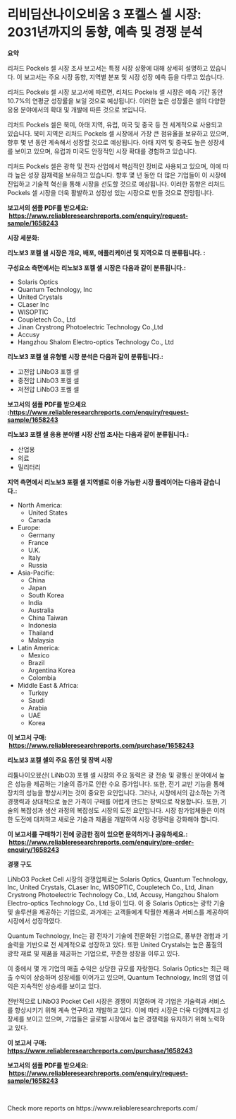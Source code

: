 <p><h1>리비딤산나이오비움 3 포켈스 셀 시장: 2031년까지의 동향, 예측 및 경쟁 분석</h1></p><p><strong>요약</strong></p>
<p><p>리처드 Pockels 셀 시장 조사 보고서는 특정 시장 상황에 대해 상세히 설명하고 있습니다. 이 보고서는 주요 시장 동향, 지역별 분포 및 시장 성장 예측 등을 다루고 있습니다.</p><p>리처드 Pockels 셀 시장 보고서에 따르면, 리처드 Pockels 셀 시장은 예측 기간 동안 10.7%의 연평균 성장률을 보일 것으로 예상됩니다. 이러한 높은 성장률은 셀의 다양한 응용 분야에서의 확대 및 개발에 따른 것으로 보입니다.</p><p>리처드 Pockels 셀은 북미, 아태 지역, 유럽, 미국 및 중국 등 전 세계적으로 사용되고 있습니다. 북미 지역은 리처드 Pockels 셀 시장에서 가장 큰 점유율을 보유하고 있으며, 향후 몇 년 동안 계속해서 성장할 것으로 예상됩니다. 아태 지역 및 중국도 높은 성장세를 보이고 있으며, 유럽과 미국도 안정적인 시장 확대를 경험하고 있습니다.</p><p>리처드 Pockels 셀은 광학 및 전자 산업에서 핵심적인 장비로 사용되고 있으며, 이에 따라 높은 성장 잠재력을 보유하고 있습니다. 향후 몇 년 동안 더 많은 기업들이 이 시장에 진입하고 기술적 혁신을 통해 시장을 선도할 것으로 예상됩니다. 이러한 동향은 리처드 Pockels 셀 시장을 더욱 활발하고 성장성 있는 시장으로 만들 것으로 전망됩니다.</p></p>
<p><strong>보고서의 샘플 PDF를 받으세요: &nbsp;<a href="https://www.reliableresearchreports.com/enquiry/request-sample/1658243">https://www.reliableresearchreports.com/enquiry/request-sample/1658243</a></strong></p>
<p><strong>시장 세분화:</strong></p>
<p><strong> 리노보3 포켈 셀 시장은 개요, 배포, 애플리케이션 및 지역으로 더 분류됩니다. :</strong></p>
<p><strong>구성요소 측면에서는 리노보3 포켈 셀 시장은 다음과 같이 분류됩니다.:</strong></p>
<p><ul><li>Solaris Optics</li><li>Quantum Technology, Inc</li><li>United Crystals</li><li>CLaser Inc</li><li>WISOPTIC</li><li>Coupletech Co., Ltd</li><li>Jinan Crystrong Photoelectric Technology Co.,Ltd</li><li>Accusy</li><li>Hangzhou Shalom Electro-optics Technology Co., Ltd</li></ul></p>
<p><strong> 리노보3 포켈 셀 유형별 시장 분석은 다음과 같이 분류됩니다.:</strong></p>
<p><ul><li>고전압 LiNbO3 포켈 셀</li><li>중전압 LiNbO3 포켈 셀</li><li>저전압 LiNbO3 포켈 셀</li></ul></p>
<p><strong>보고서의 샘플 PDF를 받으세요 :<a href="https://www.reliableresearchreports.com/enquiry/request-sample/1658243">https://www.reliableresearchreports.com/enquiry/request-sample/1658243</a></strong></p>
<p><strong> 리노보3 포켈 셀 응용 분야별 시장 산업 조사는 다음과 같이 분류됩니다.:</strong></p>
<p><ul><li>산업용</li><li>의료</li><li>밀리터리</li></ul></p>
<p><strong>지역 측면에서 리노보3 포켈 셀 지역별로 이용 가능한 시장 플레이어는 다음과 같습니다.:</strong></p>
<p><ul>
    <li>
        North America:
        <ul>
            <li>United States</li>
            <li>Canada</li>
        </ul>
    </li>
    <li>
        Europe:
        <ul>
            <li>Germany</li>
            <li>France</li>
            <li>U.K.</li>
            <li>Italy</li>
            <li>Russia</li>
        </ul>
    </li>
    <li>
        Asia-Pacific:
        <ul>
            <li>China</li>
            <li>Japan</li>
            <li>South Korea</li>
            <li>India</li>
            <li>Australia</li>
            <li>China Taiwan</li>
            <li>Indonesia</li>
            <li>Thailand</li>
            <li>Malaysia</li>
        </ul>
    </li>
    <li>
        Latin America:
        <ul>
            <li>Mexico</li>
            <li>Brazil</li>
            <li>Argentina Korea</li>
            <li>Colombia</li>
        </ul>
    </li>
    <li>
        Middle East & Africa:
        <ul>
            <li>Turkey</li>
            <li>Saudi</li>
            <li>Arabia</li>
            <li>UAE</li>
            <li>Korea</li>
        </ul>
    </li>
    </ul></p>
<p><strong>이 보고서 구매: &nbsp;<a href="https://www.reliableresearchreports.com/purchase/1658243">https://www.reliableresearchreports.com/purchase/1658243</a></strong></p>
<p><strong>리노보3 포켈 셀의 주요 동인 및 장벽 시장</strong></p>
<p><p>리튬나이오븠산( LiNbO3) 포켈 셀 시장의 주요 동력은 광 전송 및 광통신 분야에서 높은 성능을 제공하는 기술의 증가로 인한 수요 증가입니다. 또한, 전기 교반 기능을 통해 장치의 성능을 향상시키는 것이 중요한 요인입니다. 그러나, 시장에서의 감소하는 가격 경쟁력과 상대적으로 높은 가격이 구매를 어렵게 만드는 장벽으로 작용합니다. 또한, 기술의 복잡성과 생산 과정의 복잡성도 시장의 도전 요인입니다. 시장 참가업체들은 이러한 도전에 대처하고 새로운 기술과 제품을 개발하여 시장 경쟁력을 강화해야 합니다.</p></p>
<p><strong>이 보고서를 구매하기 전에 궁금한 점이 있으면 문의하거나 공유하세요.: &nbsp;<a href="https://www.reliableresearchreports.com/enquiry/pre-order-enquiry/1658243">https://www.reliableresearchreports.com/enquiry/pre-order-enquiry/1658243</a></strong></p>
<p><strong>경쟁 구도</strong></p>
<p><p>LiNbO3 Pocket Cell 시장의 경쟁업체로는 Solaris Optics, Quantum Technology, Inc, United Crystals, CLaser Inc, WISOPTIC, Coupletech Co., Ltd, Jinan Crystrong Photoelectric Technology Co., Ltd, Accusy, Hangzhou Shalom Electro-optics Technology Co., Ltd 등이 있다. 이 중 Solaris Optics는 광학 기술 및 솔루션을 제공하는 기업으로, 과거에는 고객들에게 탁월한 제품과 서비스를 제공하여 시장에서 성장하였다. </p><p>Quantum Technology, Inc는 광 전자기 기술에 전문화된 기업으로, 풍부한 경험과 기술력을 기반으로 전 세계적으로 성장하고 있다. 또한 United Crystals는 높은 품질의 광학 재료 및 제품을 제공하는 기업으로, 꾸준한 성장을 이루고 있다. </p><p>이 중에서 몇 개 기업의 매출 수익은 상당한 규모를 자랑한다. Solaris Optics는 최근 매출 수익이 상승하며 성장세를 이어가고 있으며, Quantum Technology, Inc의 영업 이익은 지속적인 상승세를 보이고 있다. </p><p>전반적으로 LiNbO3 Pocket Cell 시장은 경쟁이 치열하며 각 기업은 기술력과 서비스를 향상시키기 위해 계속 연구하고 개발하고 있다. 이에 따라 시장은 더욱 다양해지고 성장세를 보이고 있으며, 기업들은 글로벌 시장에서 높은 경쟁력을 유지하기 위해 노력하고 있다.</p></p>
<p><strong>이 보고서 구매: &nbsp; <a href="https://www.reliableresearchreports.com/purchase/1658243">https://www.reliableresearchreports.com/purchase/1658243</a></strong></p>
<p><strong>보고서의 샘플 PDF를 받으세요: &nbsp;<a href="https://www.reliableresearchreports.com/enquiry/request-sample/1658243">https://www.reliableresearchreports.com/enquiry/request-sample/1658243</a></strong><strong></strong></p>
<p>&nbsp;</p>
<p>Check more reports on https://www.reliableresearchreports.com/</p>